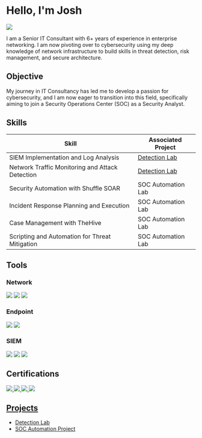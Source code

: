 # Hello, I'm Josh
<a href="https://uk.linkedin.com/in/josh-gilbert-2066a3206"><img src="https://img.shields.io/badge/-LinkedIn-0072b1?&style=for-the-badge&logo=linkedin&logoColor=white" /></a>

I am a Senior IT Consultant with 6+ years of experience in enterprise networking. I am now pivoting over to cybersecurity using my deep knowledge of network infrastructure to build skills in threat detection, risk management, and secure architecture.

## Objective

My journey in IT Consultancy has led me to develop a passion for cybersecurity, and I am now eager to transition into this field, specifically aiming to join a Security Operations Center (SOC) as a Security Analyst.

## Skills

| Skill                                         | Associated Project         |
|-----------------------------------------------|----------------------------|
| SIEM Implementation and Log Analysis          | <a href="https://google.com">Detection Lab</a>|
| Network Traffic Monitoring and Attack Detection | <a href="https://google.com">Detection Lab</a>|
| Security Automation with Shuffle SOAR         | SOC Automation Lab|
| Incident Response Planning and Execution      | SOC Automation Lab|
| Case Management with TheHive                  | SOC Automation Lab|
| Scripting and Automation for Threat Mitigation | SOC Automation Lab|

## Tools

### Network
<div>
    <img src="https://img.shields.io/badge/-Wireshark-1679A7?&style=for-the-badge&logo=Wireshark&logoColor=white" />
    <img src="https://img.shields.io/badge/-Suricata-EF3B2D?&style=for-the-badge&logo=Suricata&logoColor=white" />
    <img src="https://img.shields.io/badge/-Zeek-777BB4?&style=for-the-badge&logo=Zeek&logoColor=white" />
</div>

### Endpoint
<div>
    <img src="https://img.shields.io/badge/-Microsoft_Defender_for_Endpoint-00A4EF?&style=for-the-badge&logo=Microsoft&logoColor=white" />
    <img src="https://img.shields.io/badge/-Velociraptor-4B275F?&style=for-the-badge&logo=Velociraptor&logoColor=white" />
</div>

### SIEM
<div>
    <img src="https://img.shields.io/badge/-Microsoft_Sentinel-0078D4?&style=for-the-badge&logo=Microsoft&logoColor=white" />
    <img src="https://img.shields.io/badge/-Splunk-000000?&style=for-the-badge&logo=Splunk&logoColor=white" />
    <img src="https://img.shields.io/badge/-Elastic-005571?&style=for-the-badge&logo=Elastic&logoColor=white" />
</div>

## Certifications

<div>
<a href="https://www.credly.com/badges/120f33ca-dbff-430c-b365-332ac79d21e7"><img src="https://img.shields.io/badge/-Network%2B-007ACC?&style=for-the-badge&logo=CompTIA&logoColor=white" />
<a href="https://www.credly.com/earner/earned/badge/26c55af0-ab53-4dc1-8d07-2034561a63de"><img src="https://img.shields.io/badge/MTA-Cloud%20Fundamentals-4CAF50?style=for-the-badge&logo=Microsoft&logoColor=white](https://img.shields.io/badge/MTA-Cloud%20Fundamentals-4CAF50?style=for-the-badge&logo=Microsoft&logoColor=white" />
<a href="https://www.credly.com/earner/earned/badge/4bb22d1d-4a8d-4346-abc2-2fef0e387393"><img src="https://img.shields.io/badge/MTA-Mobility%20%26%20Device%20Fundamentals-F44336?style=for-the-badge&logo=Microsoft&logoColor=white" />
<a href="https://www.credly.com/earner/earned/badge/7c9d2d2b-fec7-45b1-8e89-733950d77e62"><img src="https://img.shields.io/badge/MTA-Networking%20Fundamentals-9C27B0?style=for-the-badge&logo=Microsoft&logoColor=white"
</div>

## Projects
- Detection Lab
- SOC Automation Project
